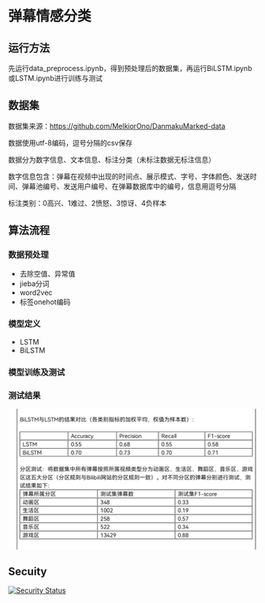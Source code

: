 # 弹幕情感分类

## 运行方法

先运行data_preprocess.ipynb，得到预处理后的数据集，再运行BiLSTM.ipynb或LSTM.ipynb进行训练与测试

## 数据集

数据集来源：https://github.com/MelkiorOno/DanmakuMarked-data

数据使用utf-8编码，逗号分隔的csv保存

数据分为数字信息、文本信息、标注分类（未标注数据无标注信息）

数字信息包含：弹幕在视频中出现的时间点、展示模式、字号、字体颜色、发送时间、弹幕池编号、发送用户编号、在弹幕数据库中的编号，信息用逗号分隔

标注类别：0高兴、1难过、2愤怒、3惊讶、4负样本



## 算法流程

### 数据预处理

- 去除空值、异常值
- jieba分词
- word2vec
- 标签onehot编码

### 模型定义

- LSTM
- BiLSTM

### 模型训练及测试

### 测试结果
![Alt text](test-resualt.jpg)

## Secuity

[![Security Status](https://s.murphysec.com/badge/AkiiLucky/barrage-emotion-classification.svg)](https://www.murphysec.com/p/AkiiLucky/barrage-emotion-classification)
